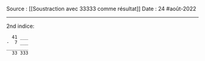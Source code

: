 Source : [[Soustraction avec 33333 comme résultat]]
Date : 24 #août-2022
***

2nd indice:
```
  41 ___
-  7 ___
________
  33 333
```